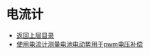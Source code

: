 # 电流计

* [返回上层目录](../sensor.md)
* [使用电流计测量电池电动势用于pwm电压补偿](measure-voltage-for-compensation-to-pwm/measure-voltage-for-compensation-to-pwm.md)

